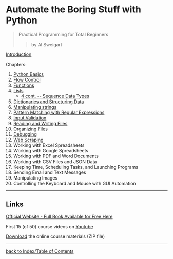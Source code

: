 # Automate the Boring Stuff with Python
> Practical Programming for Total Beginners
>> by Al Sweigart
  
[Introduction](atbswpIntro.md)

Chapters:
1. [Python Basics](atbswp1.md)
2. [Flow Control](atbswp2.md)
3. [Functions](atbswp3.md)
4. [Lists](atbswp4.md)
    - [4 cont. -- Sequence Data Types](atbswp4cont.md)
5. [Dictionaries and Structuring Data](atbswp5.md)
6. [Manipulating strings](atbswp6.md)
7. [Pattern Matching with Regular Expressions](atbswp7.md)
8. [Input Validation](atbswp8.md)
9. [Reading and Writing Files](atbswp9.md)
10. [Organizing Files](atbswp10.md)
11. [Debugging](atbswp11.md)
12. [Web Scraping](atbswp12.md)
13. Working with Excel Spreadsheets
14. Working with Google Spreadsheets
15. Working with PDF and Word Documents
16. Working with CSV Files and JSON Data
17. Keeping Time, Scheduling Tasks, and Launching Programs
18. Sending Email and Text Messages
19. Manipulating Images
20. Controlling the Keyboard and Mouse with GUI Automation


---
## Links

[Official Website - Full Book Available for Free Here](https://automatetheboringstuff.com/)

First 15 (of 50) course videos on [Youtube](https://www.youtube.com/watch?v=1F_OgqRuSdI&list=PL0-84-yl1fUnRuXGFe_F7qSH1LEnn9LkW)

[Download](https://www.nostarch.com/download/Automate_the_Boring_Stuff_onlinematerials.zip) the 
online course materials (ZIP file)

---
[back to Index/Table of Contents](index.md)
